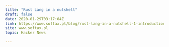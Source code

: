 ```yaml
---
title: "Rust Lang in a nutshell"
draft: false
date: 2020-01-29T03:17:04Z
link: https://www.softax.pl/blog/rust-lang-in-a-nutshell-1-introduction/?utm_medium=RSS&utm_source=hune
site: www.softax.pl
topic: Hacker News  

---
```

